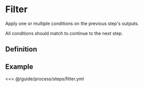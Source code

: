 # Filter

Apply one or multiple conditions on the previous step's outputs.

All conditions should match to continue to the next step.

## Definition
<param-table :parameter="{
  fields: [{
    name: 'type',
    fullType: '&quot;filter&quot;'
  }, {
    name: 'conditions',
    description: 'Key-value map where the key references a data of the previous step\'s outputs and the value is the expected matching value',
    fullType: 'map&lt;key, string&gt;'
  }]
}" :types="{}" />

## Example
<<< @/guide/process/steps/filter.yml
